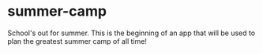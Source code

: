 # summer-camp
School's out for summer. This is the beginning of an app that will be used to plan the greatest summer camp of all time!
